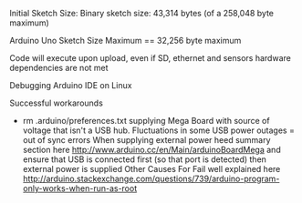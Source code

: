 Initial Sketch Size: Binary sketch size: 43,314 bytes (of a 258,048 byte maximum)

Arduino Uno Sketch Size Maximum == 32,256 byte maximum

Code will execute upon upload, even if SD, ethernet and sensors hardware dependencies are not met

Debugging Arduino IDE on Linux

Successful workarounds
-  rm .arduino/preferences.txt 
supplying Mega Board with source of voltage that isn't a USB hub. Fluctuations in some USB power outages = out of sync errors
When supplying external power heed summary section here http://www.arduino.cc/en/Main/arduinoBoardMega and ensure that USB is connected first (so that port is detected) then external power is supplied
Other Causes For Fail well explained here http://arduino.stackexchange.com/questions/739/arduino-program-only-works-when-run-as-root
